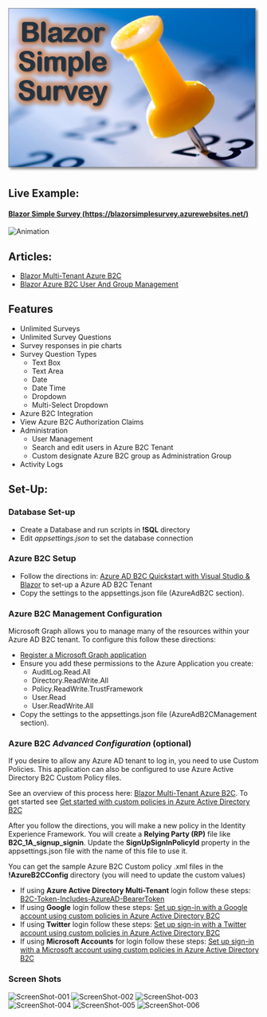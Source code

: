 ![Blazor Simple Survey Logo Large](BlazorSimpleSurveyLogo_Large.png)
## Live Example: 
#### [Blazor Simple Survey (https://blazorsimplesurvey.azurewebsites.net/)](https://blazorsimplesurvey.azurewebsites.net/)
![Animation](https://user-images.githubusercontent.com/1857799/95696373-ac419300-0bef-11eb-945d-85ba107e50e6.gif)
## Articles:

* [Blazor Multi-Tenant Azure B2C](https://blazorhelpwebsite.com/ViewBlogPost/42)
* [Blazor Azure B2C User And Group Management](https://blazorhelpwebsite.com/ViewBlogPost/43)

## Features

* Unlimited Surveys
* Unlimited Survey Questions
* Survey responses in pie charts 
* Survey Question Types
  * Text Box
  * Text Area
  * Date
  * Date Time
  * Dropdown
  * Multi-Select Dropdown
* Azure B2C Integration
* View Azure B2C Authorization Claims
* Administration
  * User Management
  * Search and edit users in Azure B2C Tenant
  * Custom designate Azure B2C group as Administration Group 
* Activity Logs


## Set-Up:

### Database Set-up
* Create a Database and run scripts in **!SQL** directory	
* Edit *appsettings.json* to set the database connection

### Azure B2C Setup
* Follow the directions in: [Azure AD B2C Quickstart with Visual Studio & Blazor](https://medium.com/marcus-tee-anytime/azure-ad-b2c-quickstart-with-visual-studio-blazor-563efdff6fdd) to set-up a Azure AD B2C Tenant
* Copy the settings to the appsettings.json file (AzureAdB2C section). 

### Azure B2C Management Configuration
Microsoft Graph allows you to manage many of the resources within your Azure AD B2C tenant. To configure this follow these directions:
* [Register a Microsoft Graph application](https://docs.microsoft.com/en-us/azure/active-directory-b2c/microsoft-graph-get-started?tabs=app-reg-ga)
* Ensure you add these permissions to the Azure Application you create:
  * AuditLog.Read.All
  * Directory.ReadWrite.All
  * Policy.ReadWrite.TrustFramework
  * User.Read
  * User.ReadWrite.All
* Copy the settings to the appsettings.json file (AzureAdB2CManagement section). 

### Azure B2C *Advanced Configuration* (optional)
If you desire to allow any Azure AD tenant to log in, you need to use Custom Policies. This application can also be configured to use Azure Active Directory B2C Custom Policy files. 

See an overview of this process here: [Blazor Multi-Tenant Azure B2C](https://blazorhelpwebsite.com/ViewBlogPost/42). To get started see [Get started with custom policies in Azure Active Directory B2C](https://docs.microsoft.com/en-us/azure/active-directory-b2c/custom-policy-get-started)

After you follow the directions, you will make a new policy in the Identity Experience Framework. 
You will create a **Relying Party (RP)** file like **B2C_1A_signup_signin**.
Update the **SignUpSignInPolicyId** property in the appsettings.json file with the name of this file to use it. 

You can get the sample Azure B2C Custom policy .xml files in the **!AzureB2CConfig** directory (you will need to update the custom values)
* If using **Azure Active Directory Multi-Tenant** login follow these steps: [B2C-Token-Includes-AzureAD-BearerToken](https://github.com/azure-ad-b2c/samples/tree/master/policies/B2C-Token-Includes-AzureAD-BearerToken)
* If using **Google** login follow these steps: [Set up sign-in with a Google account using custom policies in Azure Active Directory B2C](https://docs.microsoft.com/en-us/azure/active-directory-b2c/identity-provider-google-custom?tabs=app-reg-ga)
* If using **Twitter** login follow these steps: [Set up sign-in with a Twitter account using custom policies in Azure Active Directory B2C](https://docs.microsoft.com/en-us/azure/active-directory-b2c/identity-provider-twitter-custom?tabs=app-reg-ga)
* If using **Microsoft Accounts** for login follow these steps: [Set up sign-in with a Microsoft account using custom policies in Azure Active Directory B2C](https://docs.microsoft.com/en-us/azure/active-directory-b2c/identity-provider-microsoft-account-custom?tabs=app-reg-ga)

### Screen Shots

![ScreenShot-001](https://user-images.githubusercontent.com/1857799/95694318-50bed780-0be6-11eb-9ed1-97bc5b1945b6.png)
![ScreenShot-002](https://user-images.githubusercontent.com/1857799/95694320-51576e00-0be6-11eb-89fb-6568eeb4a8d3.png)
![ScreenShot-003](https://user-images.githubusercontent.com/1857799/95694322-51576e00-0be6-11eb-9b49-9c863fd24548.png)
![ScreenShot-004](https://user-images.githubusercontent.com/1857799/95694314-50264100-0be6-11eb-90ae-83470d69f803.png)
![ScreenShot-005](https://user-images.githubusercontent.com/1857799/95694316-50bed780-0be6-11eb-8366-cb7811b2057b.png)
![ScreenShot-006](https://user-images.githubusercontent.com/1857799/95694317-50bed780-0be6-11eb-9ed8-f2dd4a62b58a.png)
